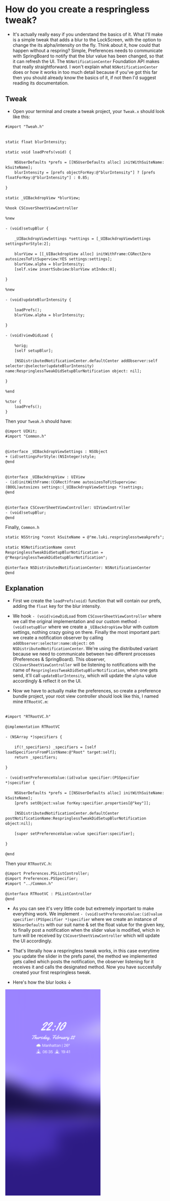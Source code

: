 # How do you create a respringless tweak?

* It's actually really easy if you understand the basics of it. What I'll make is a simple tweak that adds a blur to the LockScreen, with the option to change the its alpha/intensity on the fly. Think about it, how could that happen without a respring? Simple, Preferences needs to communicate with SpringBoard to notify that the blur value has been changed, so that it can refresh the UI. The `NSNotificationCenter` Foundation API makes that really straightforward.
I won't explain what `NSNotificationCenter` does or how it works in too much detail because if you've got this far then you should already know the basics of it, if not then I'd suggest reading its documentation.

## Tweak

* Open your terminal and create a tweak project, your `Tweak.x` should look like this:

```objc
#import "Tweah.h"


static float blurIntensity;

static void loadPrefs(void) {

	NSUserDefaults *prefs = [[NSUserDefaults alloc] initWithSuiteName: kSuiteName];
	blurIntensity = [prefs objectForKey:@"blurIntensity"] ? [prefs floatForKey:@"blurIntensity"] : 0.85;

}

static _UIBackdropView *blurView;

%hook CSCoverSheetViewController

%new

- (void)setupBlur {

	_UIBackdropViewSettings *settings = [_UIBackdropViewSettings settingsForStyle:2];

	blurView = [[_UIBackdropView alloc] initWithFrame:CGRectZero autosizesToFitSuperview:YES settings:settings];
	blurView.alpha = blurIntensity;
	[self.view insertSubview:blurView atIndex:0];	

}

%new

- (void)updateBlurIntensity {

	loadPrefs();
	blurView.alpha = blurIntensity;

}

- (void)viewDidLoad {

	%orig;
	[self setupBlur];

	[NSDistributedNotificationCenter.defaultCenter addObserver:self selector:@selector(updateBlurIntensity) name:RespringlessTweakDidSetupBlurNotification object: nil];

}

%end

%ctor {
	loadPrefs();
}
```

Then your `Tweak.h` should have:

```objc
@import UIKit;
#import "Common.h"


@interface _UIBackdropViewSettings : NSObject
+ (id)settingsForStyle:(NSInteger)style;
@end


@interface _UIBackdropView : UIView
- (id)initWithFrame:(CGRect)frame autosizesToFitSuperview:(BOOL)autosizes settings:(_UIBackdropViewSettings *)settings;
@end


@interface CSCoverSheetViewController: UIViewController
- (void)setupBlur;
@end
```

Finally, `Common.h`

```objc
static NSString *const kSuiteName = @"me.luki.respringlesstweakprefs";

static NSNotificationName const RespringlessTweakDidSetupBlurNotification = @"RespringlessTweakDidSetupBlurNotification";

@interface NSDistributedNotificationCenter: NSNotificationCenter
@end
```

## Explanation

* First we create the `loadPrefs(void)` function that will contain our prefs, adding the `float` key for the blur intensity.

* We hook `- (void)viewDidLoad` from `CSCoverSheetViewController` where we call the original implementation and our custom method `- (void)setupBlur` where we create a `_UIBackdropView` blur with custom settings, nothing crazy going on there.
Finally the most important part: we create a notification observer by calling `addObserver:selector:name:object:` on `NSDistributedNotificationCenter`. We're using the distributed variant because we need to communicate between two different processes (Preferences & SpringBoard). This observer, `CSCoverSheetViewController` will be listening to notifications with the name of `RespringlessTweakDidSetupBlurNotification`, when one gets send, it'll call `updateBlurIntensity`, which will update the `alpha` value accordingly & reflect it on the UI.

* Now we have to actually make the preferences, so create a preference bundle project, your root view controller should look like this, I named mine `RTRootVC.m`:

```objc

#import "RTRootVC.h"

@implementation RTRootVC

- (NSArray *)specifiers {

	if(!_specifiers) _specifiers = [self loadSpecifiersFromPlistName:@"Root" target:self];
	return _specifiers;

}

- (void)setPreferenceValue:(id)value specifier:(PSSpecifier *)specifier {

	NSUserDefaults *prefs = [[NSUserDefaults alloc] initWithSuiteName: kSuiteName];
	[prefs setObject:value forKey:specifier.properties[@"key"]];

	[NSDistributedNotificationCenter.defaultCenter postNotificationName:RespringlessTweakDidSetupBlurNotification object:nil];

	[super setPreferenceValue:value specifier:specifier];

}

@end
```

Then your `RTRootVC.h`:

```objc
@import Preferences.PSListController;
@import Preferences.PSSpecifier;
#import "../Common.h"

@interface RTRootVC : PSListController
@end
```

* As you can see it's very little code but extremely important to make everything work. We implement `- (void)setPreferenceValue:(id)value specifier:(PSSpecifier *)specifier` where we create an instance of `NSUserDefaults` with our suit name & set the float value for the given key, to finally post a notification when the slider value is modified, which in turn will be received by `CSCoverSheetViewController` which will update the UI accordingly.

* That's literally how a respringless tweak works, in this case everytime you update the slider in the prefs panel, the method we implemented gets called which posts the notification, the observer listening for it receives it and calls the designated method. Now you have succesfully created your first respringless tweak.

* Here's how the blur looks ↓

<img src="/Assets/RespringlessTweakBlur.png" width="300">
